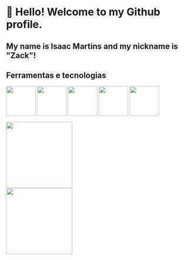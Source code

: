 # 👋 Hello! Welcome to my Github profile.
## My name is Isaac Martins and my nickname is "Zack"!

<!--

Here are some ideas to get you started:

- 🔭 I’m currently working on ...
- 🌱 I’m currently learning ...
- 👯 I’m looking to collaborate on ...
- 🤔 I’m looking for help with ...
- 💬 Ask me about ...
- 📫 How to reach me: ...
- 😄 Pronouns: ...
- ⚡ Fun fact: ...
-->

## Ferramentas e tecnologias

<img loading="lazy" src="https://cdn.jsdelivr.net/gh/devicons/devicon@latest/icons/c/c-original.svg" width="80" height="80"/> <img loading="lazy" src="https://cdn.jsdelivr.net/gh/devicons/devicon@latest/icons/mysql/mysql-original-wordmark.svg" width="80" height="80"/> <img src="https://cdn.jsdelivr.net/gh/devicons/devicon@latest/icons/python/python-original.svg" width="80" height="80" /> <img src="https://cdn.jsdelivr.net/gh/devicons/devicon@latest/icons/pandas/pandas-original-wordmark.svg" width="80" height="80"/> <img src="https://cdn.jsdelivr.net/gh/devicons/devicon@latest/icons/numpy/numpy-original-wordmark.svg" width="80" height="80"/>
          
          
<div>
<a href="https://github.com/isaacmartins12">
<img loading="lazy" height="180em" src="https://github-readme-stats.vercel.app/api/top-langs/?username=isaacmartins12&layout=compact&langs_count=7&theme=dracula" style="max-width: 100%;"/>
<br>
<img loading="lazy" height="180em" src="https://github-readme-stats.vercel.app/api?username=isaacmartins12&show=reviews,discussions_started,discussions_answered,prs_merged,prs_merged_percentage" style="max-width: 100%;"/>
</div>
